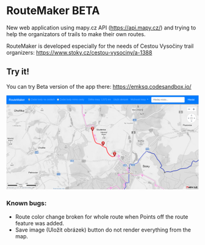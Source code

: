 # RouteMaker BETA

New web application using mapy.cz API (https://api.mapy.cz/) and trying to help the organizators of trails to make their own routes.

RouteMaker is developed especially for the needs of Cestou Vysočiny trail organizers:
https://www.stoky.cz/cestou-vysociny/a-1388

## Try it!
You can try Beta version of the app there:
https://emksq.codesandbox.io/

![](./images/preview.png?raw=true "Optional Title")

### Known bugs:
- Route color change broken for whole route when Points off the route feature was added.
- Save image (Uložit obrázek) button do not render everything from the map.
